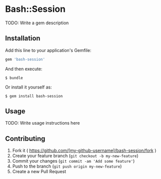 # Bash::Session

TODO: Write a gem description

## Installation

Add this line to your application's Gemfile:

```ruby
gem 'bash-session'
```

And then execute:

    $ bundle

Or install it yourself as:

    $ gem install bash-session

## Usage

TODO: Write usage instructions here

## Contributing

1. Fork it ( https://github.com/[my-github-username]/bash-session/fork )
2. Create your feature branch (`git checkout -b my-new-feature`)
3. Commit your changes (`git commit -am 'Add some feature'`)
4. Push to the branch (`git push origin my-new-feature`)
5. Create a new Pull Request
